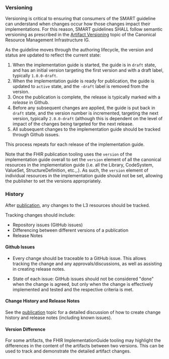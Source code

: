 ### Versioning

Versioning is critical to ensuring that consumers of the SMART guideline can understand when changes occur how those changes impact their implementations. For this reason, SMART guidelines SHALL follow semantic versioning as prescribed in the [Artifact Versioning](https://hl7.org/fhir/uv/crmi/artifact-lifecycle.html#artifact-versioning) topic of the Canonical Resource Management Infrastructure IG.

As the guideline moves through the authoring lifecycle, the version and status are updated to reflect the current state:

1. When the implementation guide is started, the guide is in `draft` state, and has an initial version targeting the first version and with a draft label, typically `1.0.0-draft`.
2. When the implementation guide is ready for publication, the guide is updated to `active` state, and the `-draft` label is removed from the version.
3. Once the publication is complete, the release is typically marked with a _release_ in Github.
4. Before any subsequent changes are applied, the guide is put back in `draft` state, and the version number is incremented, targeting the next version, typically `2.0.0-draft` (although this is dependent on the level of impact of the changes being targeted for the next release.
5. All subsequent changes to the implementation guide should be tracked through Github issues.

This process repeats for each release of the implementation guide.

Note that the FHIR publication tooling uses the `version` of the implementation guide overall to set the `version` element of all the canonical resources in the implementation guide (i.e. all the Library, CodeSystem, ValueSet, StructureDefinition, etc.,.). As such, the `version` element of individual resources in the implementation guide should not be set, allowing the publisher to set the versions appropriately.

### History
After [publication](ig_publication.html), any changes to the L3 resources should be tracked. 

Tracking changes should include:

* Repository issues (GitHub issues)
* Differencing between different versions of a publication
* Release Notes

#### Github Issues
* Every change should be traceable to a GitHub issue. This allows tracking the change and any approvals/discussions, as well as assisting in creating release notes.

* State of each issue: GitHub issues should not be considered "done" when the change is agreed, but only when the change is effectively implemented and tested and the respective criteria is met.


#### Change History and Release Notes

See the [publication](ig_publication.html) topic for a detailed discussion of how to create change history and release notes (including known issues).

#### Version Difference
For some artifacts, the FHIR ImplementationGuide tooling may highlight the differences in the content of the artifacts between two versions. This can be used to track and demonstrate the detailed artifact changes.
